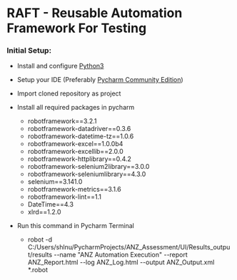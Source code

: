 # RAFT - Reusable Automation Framework For Testing
### Initial Setup:
- Install and configure [Python3](https://www.python.org/downloads/)
- Setup your IDE (Preferably [Pycharm Community Edition](https://www.jetbrains.com/pycharm/download/#section=windows))
- Import cloned repository as project

- Install all required packages in pycharm
    - robotframework==3.2.1
    - robotframework-datadriver==0.3.6
    - robotframework-datetime-tz==1.0.6
    - robotframework-excel==1.0.0b4
    - robotframework-excellib==2.0.0
    - robotframework-httplibrary==0.4.2
    - robotframework-selenium2library==3.0.0
    - robotframework-seleniumlibrary==4.3.0
    - selenium==3.141.0
    - robotframework-metrics==3.1.6
    - robotframework-lint==1.1
    - DateTime==4.3
    - xlrd==1.2.0
    
-  Run this command in Pycharm Terminal

   - robot -d C:/Users/shlnu/PycharmProjects/ANZ_Assessment/UI/Results_output/results --name "ANZ Automation Execution" --report ANZ_Report.html --log ANZ_Log.html --output ANZ_Output.xml  *.robot

